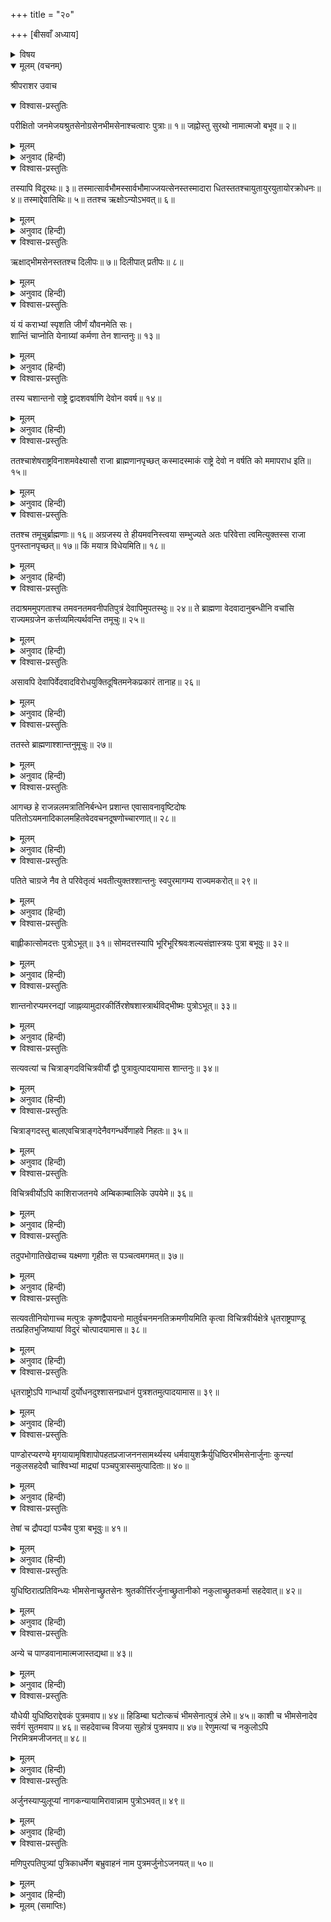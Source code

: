 +++
title = "२०"

+++
[बीसवाँ अध्याय]



<details><summary>विषय</summary>

कुरुके वंशका वर्णन
</details>


<details open><summary>मूलम् (वचनम्)</summary>

श्रीपराशर उवाच
</details>

<details open><summary>विश्वास-प्रस्तुतिः</summary>

परीक्षितो जनमेजयश्रुतसेनोग्रसेनभीमसेनाश्चत्वारः पुत्राः॥ १॥ जह्नोस्तु सुरथो नामात्मजो बभूव॥ २॥
</details>

<details><summary>मूलम्</summary>

परीक्षितो जनमेजयश्रुतसेनोग्रसेनभीमसेनाश्चत्वारः पुत्राः॥ १॥ जह्नोस्तु सुरथो नामात्मजो बभूव॥ २॥
</details>

<details><summary>अनुवाद (हिन्दी)</summary>

श्रीपराशरजी बोले—[कुरुपुत्र] परीक्षित् के जनमेजय, श्रुतसेन, उग्रसेन और भीमसेन नामक चार पुत्र हुए, तथा जह्नुके सुरथ नामक एक पुत्र हुआ॥ १-२॥
</details>

<details open><summary>विश्वास-प्रस्तुतिः</summary>

तस्यापि विदूरथः॥ ३॥ तस्मात्सार्वभौमस्सार्वभौमाज्जयत्सेनस्तस्मादारा धितस्ततश्चायुतायुरयुतायोरक्रोधनः॥ ४॥ तस्माद्देवातिथिः॥ ५॥ ततश्च ऋक्षोऽन्योऽभवत्॥ ६॥
</details>

<details><summary>मूलम्</summary>

तस्यापि विदूरथः॥ ३॥ तस्मात्सार्वभौमस्सार्वभौमाज्जयत्सेनस्तस्मादारा धितस्ततश्चायुतायुरयुतायोरक्रोधनः॥ ४॥ तस्माद्देवातिथिः॥ ५॥ ततश्च ऋक्षोऽन्योऽभवत्॥ ६॥
</details>

<details><summary>अनुवाद (हिन्दी)</summary>

सुरथके विदूरथका जन्म हुआ। विदूरथके सार्वभौम, सार्वभौमके जयत्सेन, जयत्सेनके आराधित, आराधितके अयुतायु, अयुतायुके अक्रोधन, अक्रोधनके देवातिथि तथा देवातिथिके [अजमीढके पुत्र ऋक्षसे भिन्न] दूसरे ऋक्षका जन्म हुआ॥ ३—६॥
</details>

<details open><summary>विश्वास-प्रस्तुतिः</summary>

ऋक्षाद्भीमसेनस्ततश्च दिलीपः॥ ७॥ दिलीपात् प्रतीपः॥ ८॥
</details>

<details><summary>मूलम्</summary>

ऋक्षाद्भीमसेनस्ततश्च दिलीपः॥ ७॥ दिलीपात् प्रतीपः॥ ८॥
</details>

<details><summary>अनुवाद (हिन्दी)</summary>

ऋक्षसे भीमसेन, भीमसेनसे दिलीप और दिलीपसे प्रतीप नामक पुत्र हुआ॥ ७-८॥  
तस्यापि देवापिशान्तनुबाह्लीकसंज्ञास्त्रयः पुत्रा बभूवुः॥ ९॥  
प्रतीपके देवापि, शान्तनु और बाह्लीक नामकतीन पुत्र हुए॥ ९॥  
देवापिर्बाल एवारण्यं विवेश॥ १०॥ शान्तनुस्तु महीपालोऽभूत्॥ ११॥  
इनमेंसे देवापि बाल्यावस्थामें ही वनमें चला गया था अतः शान्तनु ही राजा हुआ॥ १०-११॥  
अयं च तस्य श्लोकः पृथिव्यां गीयते॥ १२॥  
उसके विषयमें पृथिवीतलपर यह श्लोक कहा जाता है-॥ १२॥
</details>

<details open><summary>विश्वास-प्रस्तुतिः</summary>

यं यं कराभ्यां स्पृशति जीर्णं यौवनमेति सः।  
शान्तिं चाप्नोति येनाग्र्यां कर्मणा तेन शान्तनुः॥ १३॥
</details>

<details><summary>मूलम्</summary>

यं यं कराभ्यां स्पृशति जीर्णं यौवनमेति सः।  
शान्तिं चाप्नोति येनाग्र्यां कर्मणा तेन शान्तनुः॥ १३॥
</details>

<details><summary>अनुवाद (हिन्दी)</summary>

‘‘[राजा शान्तनु] जिसको-जिसको अपने हाथसे स्पर्श कर देते थे वे वृद्ध पुरुष भी युवावस्था प्राप्त कर लेते थे तथा उनके स्पर्शसे सम्पूर्ण जीव अत्युत्तम शान्तिलाभ करते थे, इसलिये वे शान्तनु कहलाते थे’’॥ १३॥
</details>

<details open><summary>विश्वास-प्रस्तुतिः</summary>

तस्य चशान्तनो राष्ट्रे द्वादशवर्षाणि देवोन ववर्ष॥ १४॥
</details>

<details><summary>मूलम्</summary>

तस्य चशान्तनो राष्ट्रे द्वादशवर्षाणि देवोन ववर्ष॥ १४॥
</details>

<details><summary>अनुवाद (हिन्दी)</summary>

एक बार महाराज शान्तनुके राज्यमें बारह वर्षतक वर्षा न हुई॥ १४॥
</details>

<details open><summary>विश्वास-प्रस्तुतिः</summary>

ततश्चाशेषराष्ट्रविनाशमवेक्ष्यासौ राजा ब्राह्मणानपृच्छत् कस्मादस्माकं राष्ट्रे देवो न वर्षति को ममापराध इति॥ १५॥
</details>

<details><summary>मूलम्</summary>

ततश्चाशेषराष्ट्रविनाशमवेक्ष्यासौ राजा ब्राह्मणानपृच्छत् कस्मादस्माकं राष्ट्रे देवो न वर्षति को ममापराध इति॥ १५॥
</details>

<details><summary>अनुवाद (हिन्दी)</summary>

उस समय सम्पूर्ण देशको नष्ट होता देखकर राजाने ब्राह्मणोंसे पूछा—‘हमारे राज्यमें वर्षा क्यों नहीं हुई? इसमें मेरा क्या अपराध है?’॥ १५॥
</details>

<details open><summary>विश्वास-प्रस्तुतिः</summary>

ततश्च तमूचुर्ब्राह्मणाः॥ १६॥ अग्रजस्य ते हीयमवनिस्त्वया सम्भुज्यते अतः परिवेत्ता त्वमित्युक्तस्स राजा पुनस्तानपृच्छत्॥ १७॥ किं मयात्र विधेयमिति॥ १८॥
</details>

<details><summary>मूलम्</summary>

ततश्च तमूचुर्ब्राह्मणाः॥ १६॥ अग्रजस्य ते हीयमवनिस्त्वया सम्भुज्यते अतः परिवेत्ता त्वमित्युक्तस्स राजा पुनस्तानपृच्छत्॥ १७॥ किं मयात्र विधेयमिति॥ १८॥
</details>

<details><summary>अनुवाद (हिन्दी)</summary>

तब ब्राह्मणोंने उससे कहा—‘यह राज्य तुम्हारे बड़े भाईका है किन्तु इसे तुम भोग रहे हो; इसलिये तुम परिवेत्ता हो।’ उनके ऐसा कहनेपर राजा शान्तनुने उनसे फिर पूछा—‘तो इस सम्बन्धमें मुझे अब क्या करना चाहिये?’॥ १६—१८॥  
ततस्ते पुनरप्यूचुः॥ १९॥ यावद्देवापिर्न पतनादिभिर्दोषैरभिभूयते तावदेतत्तस्यार्हं राज्यम्॥ २०॥  
इसपर वे ब्राह्मण फिर बोले—‘जबतक तुम्हारा बड़ा भाई देवापि किसी प्रकार पतित न हो तबतक यह राज्य उसीके योग्य है॥ १९-२०॥  
तदलमेतेन तु तस्मै दीयतामित्युक्ते तस्य मन्त्रिप्रवरेणाश्मसारिणा तत्रारण्ये तपस्विनो वेदवादविरोधवक्तारः प्रयुक्ताः॥ २१॥  
अतः तुम इसे उसीको दे डालो, तुम्हारा इससे कोई प्रयोजन नहीं।’ ब्राह्मणोंके ऐसा कहनेपर शान्तनुके मन्त्री अश्मसारीने वेदवादके विरुद्ध बोलनेवाले तपस्वियोंको वनमें नियुक्त किया॥ २१॥  
तैरस्याप्यतिऋजुमतेर्महीपतिपुत्रस्य बुद्धिर्वेदवादविरोधमार्गानुसारिण्यक्रियत॥ २२॥  
उन्होंने अतिशय सरलमति राजकुमार देवापिकी बुद्धिको वेदवादके विरुद्ध मार्गमें प्रवृत्त कर दिया॥ २२॥  
राजा च शान्तनुर्द्विजवचनोत्पन्नपरिदेवनशोकस्तान् ब्राह्मणानग्रतः कृत्वाग्रजस्य प्रदानायारण्यं जगाम॥ २३॥  
उधर राजा शान्तनु ब्राह्मणोंके कथनानुसार दुःख और शोकयुक्त होकर ब्राह्मणोंको आगे कर अपने बड़े भाईको राज्य देनेके लिये वनमें गये॥ २३॥
</details>

<details open><summary>विश्वास-प्रस्तुतिः</summary>

तदाश्रममुपगताश्च तमवनतमवनीपतिपुत्रं देवापिमुपतस्थुः॥ २४॥ ते ब्राह्मणा वेदवादानुबन्धीनि वचांसि राज्यमग्रजेन कर्त्तव्यमित्यर्थवन्ति तमूचुः॥ २५॥
</details>

<details><summary>मूलम्</summary>

तदाश्रममुपगताश्च तमवनतमवनीपतिपुत्रं देवापिमुपतस्थुः॥ २४॥ ते ब्राह्मणा वेदवादानुबन्धीनि वचांसि राज्यमग्रजेन कर्त्तव्यमित्यर्थवन्ति तमूचुः॥ २५॥
</details>

<details><summary>अनुवाद (हिन्दी)</summary>

वनमें पहुँचनेपर वे ब्राह्मणगण परम विनीत राजकुमार देवापिके आश्रमपर उपस्थित हुए; और उससे ‘ज्येष्ठ भ्राताको ही राज्य करना चाहिये’—इस अर्थके समर्थक अनेक वेदानुकूल वाक्य कहने लगे॥ २४-२५॥
</details>

<details open><summary>विश्वास-प्रस्तुतिः</summary>

असावपि देवापिर्वेदवादविरोधयुक्तिदूषितमनेकप्रकारं तानाह॥ २६॥
</details>

<details><summary>मूलम्</summary>

असावपि देवापिर्वेदवादविरोधयुक्तिदूषितमनेकप्रकारं तानाह॥ २६॥
</details>

<details><summary>अनुवाद (हिन्दी)</summary>

किन्तु उस समय देवापिने वेदवादके विरुद्ध नाना प्रकारकी युक्तियोंसे दूषित बातें कीं॥ २६॥
</details>

<details open><summary>विश्वास-प्रस्तुतिः</summary>

ततस्ते ब्राह्मणाश्शान्तनुमूचुः॥ २७॥
</details>

<details><summary>मूलम्</summary>

ततस्ते ब्राह्मणाश्शान्तनुमूचुः॥ २७॥
</details>

<details><summary>अनुवाद (हिन्दी)</summary>

तब उन ब्राह्मणोंने शान्तनुसे कहा—॥ २७॥
</details>

<details open><summary>विश्वास-प्रस्तुतिः</summary>

आगच्छ हे राजन्नलमत्रातिनिर्बन्धेन प्रशान्त एवासावनावृष्टिदोषः पतितोऽयमनादिकालमहितवेदवचनदूषणोच्चारणात्॥ २८॥
</details>

<details><summary>मूलम्</summary>

आगच्छ हे राजन्नलमत्रातिनिर्बन्धेन प्रशान्त एवासावनावृष्टिदोषः पतितोऽयमनादिकालमहितवेदवचनदूषणोच्चारणात्॥ २८॥
</details>

<details><summary>अनुवाद (हिन्दी)</summary>

‘‘हे राजन्! चलो, अब यहाँ अधिक आग्रह करनेकी आवश्यकता नहीं। अब अनावृष्टिका दोष शान्त हो गया। अनादिकालसे पूजित वेदवाक्योंमें दोष बतलानेके कारण देवापि पतित हो गया है॥ २८॥
</details>

<details open><summary>विश्वास-प्रस्तुतिः</summary>

पतिते चाग्रजे नैव ते परिवेतृत्वं भवतीत्युक्तश्शान्तनुः स्वपुरमागम्य राज्यमकरोत्॥ २९॥
</details>

<details><summary>मूलम्</summary>

पतिते चाग्रजे नैव ते परिवेतृत्वं भवतीत्युक्तश्शान्तनुः स्वपुरमागम्य राज्यमकरोत्॥ २९॥
</details>

<details><summary>अनुवाद (हिन्दी)</summary>

ज्येष्ठ भ्राताके पतित हो जानेसे अब तुम परिवेत्ता नहीं रहे।’’ उनके ऐसा कहनेपर शान्तनु अपनी राजधानीको चले आये और राज्यशासन करने लगे॥ २९॥  
वेदवादविरोधवचनोच्चारणदूषिते च तस्मिन्देवापौ तिष्ठत्यपि ज्येष्ठभ्रातर्यखिलसस्यनिष्पत्तये ववर्ष भगवान‍्पर्जन्यः॥ ३०॥  
वेदवादके विरुद्ध वचन बोलनेके कारण देवापिके पतित हो जानेसे, बड़े भाईके रहते हुए भी सम्पूर्ण धान्योंकी उत्पत्तिके लिये पर्जन्यदेव (मेघ) बरसने लगे॥ ३०॥
</details>

<details open><summary>विश्वास-प्रस्तुतिः</summary>

बाह्लीकात्सोमदत्तः पुत्रोऽभूत्॥ ३१॥ सोमदत्तस्यापि भूरिभूरिश्रवःशल्यसंज्ञास्त्रयः पुत्रा बभूवुः॥ ३२॥
</details>

<details><summary>मूलम्</summary>

बाह्लीकात्सोमदत्तः पुत्रोऽभूत्॥ ३१॥ सोमदत्तस्यापि भूरिभूरिश्रवःशल्यसंज्ञास्त्रयः पुत्रा बभूवुः॥ ३२॥
</details>

<details><summary>अनुवाद (हिन्दी)</summary>

बाह्लीकके सोमदत्त नामक पुत्र हुआ तथा सोमदत्तके भूरि, भूरिश्रवा और शल्य नामक तीन पुत्र हुए॥ ३१-३२॥
</details>

<details open><summary>विश्वास-प्रस्तुतिः</summary>

शान्तनोरप्यमरनद्यां जाह्नव्यामुदारकीर्तिरशेषशास्त्रार्थविद्भीष्मः पुत्रोऽभूत्॥ ३३॥
</details>

<details><summary>मूलम्</summary>

शान्तनोरप्यमरनद्यां जाह्नव्यामुदारकीर्तिरशेषशास्त्रार्थविद्भीष्मः पुत्रोऽभूत्॥ ३३॥
</details>

<details><summary>अनुवाद (हिन्दी)</summary>

शान्तनुके गंगाजीसे अतिशय कीर्तिमान् तथा सम्पूर्ण शास्त्रोंका जाननेवाला भीष्म नामक पुत्र हुआ॥ ३३॥
</details>

<details open><summary>विश्वास-प्रस्तुतिः</summary>

सत्यवत्यां च चित्राङ्गदविचित्रवीर्यौ द्वौ पुत्रावुत्पादयामास शान्तनुः॥ ३४॥
</details>

<details><summary>मूलम्</summary>

सत्यवत्यां च चित्राङ्गदविचित्रवीर्यौ द्वौ पुत्रावुत्पादयामास शान्तनुः॥ ३४॥
</details>

<details><summary>अनुवाद (हिन्दी)</summary>

शान्तनुने सत्यवतीसे चित्रांगद और विचित्रवीर्य नामक दो पुत्र और भी उत्पन्न किये॥ ३४॥
</details>

<details open><summary>विश्वास-प्रस्तुतिः</summary>

चित्राङ्गदस्तु बालएवचित्राङ्गदेनैवगन्धर्वेणाहवे निहतः॥ ३५॥
</details>

<details><summary>मूलम्</summary>

चित्राङ्गदस्तु बालएवचित्राङ्गदेनैवगन्धर्वेणाहवे निहतः॥ ३५॥
</details>

<details><summary>अनुवाद (हिन्दी)</summary>

उनमेंसे चित्रांगदको तो बाल्यावस्थामें ही चित्रांगद नामक गन्धर्वने युद्धमें मार डाला॥ ३५॥
</details>

<details open><summary>विश्वास-प्रस्तुतिः</summary>

विचित्रवीर्योऽपि काशिराजतनये अम्बिकाम्बालिके उपयेमे॥ ३६॥
</details>

<details><summary>मूलम्</summary>

विचित्रवीर्योऽपि काशिराजतनये अम्बिकाम्बालिके उपयेमे॥ ३६॥
</details>

<details><summary>अनुवाद (हिन्दी)</summary>

विचित्रवीर्यने काशिराजकी पुत्री अम्बिका और अम्बालिकासे विवाह किया॥ ३६॥
</details>

<details open><summary>विश्वास-प्रस्तुतिः</summary>

तदुपभोगातिखेदाच्च यक्ष्मणा गृहीतः स पञ्चत्वमगमत्॥ ३७॥
</details>

<details><summary>मूलम्</summary>

तदुपभोगातिखेदाच्च यक्ष्मणा गृहीतः स पञ्चत्वमगमत्॥ ३७॥
</details>

<details><summary>अनुवाद (हिन्दी)</summary>

उनमें अत्यन्त भोगासक्त रहनेके कारण अतिशय खिन्न रहनेसे वह यक्ष्माके वशीभूत होकर [अकालहीमें] मर गया॥ ३७॥
</details>

<details open><summary>विश्वास-प्रस्तुतिः</summary>

सत्यवतीनियोगाच्च मत्पुत्रः कृष्णद्वैपायनो मातुर्वचनमनतिक्रमणीयमिति कृत्वा विचित्रवीर्यक्षेत्रे धृतराष्ट्रपाण्डू तत्प्रहितभुजिष्यायां विदुरं चोत्पादयामास॥ ३८॥
</details>

<details><summary>मूलम्</summary>

सत्यवतीनियोगाच्च मत्पुत्रः कृष्णद्वैपायनो मातुर्वचनमनतिक्रमणीयमिति कृत्वा विचित्रवीर्यक्षेत्रे धृतराष्ट्रपाण्डू तत्प्रहितभुजिष्यायां विदुरं चोत्पादयामास॥ ३८॥
</details>

<details><summary>अनुवाद (हिन्दी)</summary>

तदनन्तर मेरे पुत्र कृष्णद्वैपायनने सत्यवतीके नियुक्त करनेसे माताका वचन टालना उचित न जान विचित्रवीर्यकी पत्नियोंसे धृतराष्ट्र और पाण्डु नामक दो पुत्र उत्पन्न किये और उनकी भेजी हुई दासीसे विदुर नामक एक पुत्र उत्पन्न किया॥ ३८॥
</details>

<details open><summary>विश्वास-प्रस्तुतिः</summary>

धृतराष्ट्रोऽपि गान्धार्यां दुर्योधनदुश्शासनप्रधानं पुत्रशतमुत्पादयामास॥ ३९॥
</details>

<details><summary>मूलम्</summary>

धृतराष्ट्रोऽपि गान्धार्यां दुर्योधनदुश्शासनप्रधानं पुत्रशतमुत्पादयामास॥ ३९॥
</details>

<details><summary>अनुवाद (हिन्दी)</summary>

धृतराष्ट्रने भी गान्धारीसे दुर्योधन और दुःशासन आदि सौ पुत्रोंको जन्म दिया॥ ३९॥
</details>

<details open><summary>विश्वास-प्रस्तुतिः</summary>

पाण्डोरप्यरण्ये मृगयायामृषिशापोपहतप्रजाजननसामर्थ्यस्य धर्मवायुशक्रैर्युधिष्ठिरभीमसेनार्जुनाः कुन्त्यां नकुलसहदेवौ चाश्विभ्यां माद्र्यां पञ्चपुत्रास्समुत्पादिताः॥ ४०॥
</details>

<details><summary>मूलम्</summary>

पाण्डोरप्यरण्ये मृगयायामृषिशापोपहतप्रजाजननसामर्थ्यस्य धर्मवायुशक्रैर्युधिष्ठिरभीमसेनार्जुनाः कुन्त्यां नकुलसहदेवौ चाश्विभ्यां माद्र्यां पञ्चपुत्रास्समुत्पादिताः॥ ४०॥
</details>

<details><summary>अनुवाद (हिन्दी)</summary>

पाण्डु वनमें आखेट करते समय ऋषिके शापसे सन्तानोत्पादनमें असमर्थ हो गये थे अतः उनकी स्त्री कुन्तीसे धर्म, वायु और इन्द्रने क्रमशः युधिष्ठिर, भीम और अर्जुन नामक तीन पुत्र तथा माद्रीसे दोनों अश्विनीकुमारोंने नकुल और सहदेव नामक दो पुत्र उत्पन्न किये। इस प्रकार उनके पाँच पुत्र हुए॥ ४०॥
</details>

<details open><summary>विश्वास-प्रस्तुतिः</summary>

तेषां च द्रौपद्यां पञ्चैव पुत्रा बभूवुः॥ ४१॥
</details>

<details><summary>मूलम्</summary>

तेषां च द्रौपद्यां पञ्चैव पुत्रा बभूवुः॥ ४१॥
</details>

<details><summary>अनुवाद (हिन्दी)</summary>

उन पाँचोंके द्रौपदीसे पाँच ही पुत्र हुए॥ ४१॥
</details>

<details open><summary>विश्वास-प्रस्तुतिः</summary>

युधिष्ठिरात्प्रतिविन्ध्यः भीमसेनाच्छ्रुतसेनः श्रुतकीर्त्तिरर्जुनाच्छ्रुतानीको नकुलाच्छ्रुतकर्मा सहदेवात्॥ ४२॥
</details>

<details><summary>मूलम्</summary>

युधिष्ठिरात्प्रतिविन्ध्यः भीमसेनाच्छ्रुतसेनः श्रुतकीर्त्तिरर्जुनाच्छ्रुतानीको नकुलाच्छ्रुतकर्मा सहदेवात्॥ ४२॥
</details>

<details><summary>अनुवाद (हिन्दी)</summary>

उनमेंसे युधिष्ठिरसे प्रतिविन्ध्य, भीमसेनसे श्रुतसेन, अर्जुनसे श्रुतकीर्ति, नकुलसे श्रुतानीक तथा सहदेवसे श्रुतकर्माका जन्म हुआ था॥ ४२॥
</details>

<details open><summary>विश्वास-प्रस्तुतिः</summary>

अन्ये च पाण्डवानामात्मजास्तद्यथा॥ ४३॥
</details>

<details><summary>मूलम्</summary>

अन्ये च पाण्डवानामात्मजास्तद्यथा॥ ४३॥
</details>

<details><summary>अनुवाद (हिन्दी)</summary>

इनके अतिरिक्त पाण्डवोंके और भी कई पुत्र हुए॥ ४३॥
</details>

<details open><summary>विश्वास-प्रस्तुतिः</summary>

यौधेयी युधिष्ठिराद्देवकं पुत्रमवाप॥ ४४॥ हिडिम्बा घटोत्कचं भीमसेनात्पुत्रं लेभे॥ ४५॥ काशी च भीमसेनादेव सर्वगं सुतमवाप॥ ४६॥ सहदेवाच्च विजया सुहोत्रं पुत्रमवाप॥ ४७॥ रेणुमत्यां च नकुलोऽपि निरमित्रमजीजनत्॥ ४८॥
</details>

<details><summary>मूलम्</summary>

यौधेयी युधिष्ठिराद्देवकं पुत्रमवाप॥ ४४॥ हिडिम्बा घटोत्कचं भीमसेनात्पुत्रं लेभे॥ ४५॥ काशी च भीमसेनादेव सर्वगं सुतमवाप॥ ४६॥ सहदेवाच्च विजया सुहोत्रं पुत्रमवाप॥ ४७॥ रेणुमत्यां च नकुलोऽपि निरमित्रमजीजनत्॥ ४८॥
</details>

<details><summary>अनुवाद (हिन्दी)</summary>

जैसे—युधिष्ठिरसे यौधेयीके देवक नामक पुत्र हुआ, भीमसेनसे हिडिम्बाके घटोत्कच और काशीसे सर्वग नामक पुत्र हुआ, सहदेवसे विजयाके सुहोत्रका जन्म हुआ, नकुलने रेणुमतीसे निरमित्रको उत्पन्न किया॥ ४४—४८॥
</details>

<details open><summary>विश्वास-प्रस्तुतिः</summary>

अर्जुनस्याप्युलूप्यां नागकन्यायामिरावान्नाम पुत्रोऽभवत्॥ ४९॥
</details>

<details><summary>मूलम्</summary>

अर्जुनस्याप्युलूप्यां नागकन्यायामिरावान्नाम पुत्रोऽभवत्॥ ४९॥
</details>

<details><summary>अनुवाद (हिन्दी)</summary>

अर्जुनके नागकन्या उलूपीसे इरावान् नामक पुत्र हुआ॥ ४९॥
</details>

<details open><summary>विश्वास-प्रस्तुतिः</summary>

मणिपुरपतिपुत्र्यां पुत्रिकाधर्मेण बभ्रुवाहनं नाम पुत्रमर्जुनोऽजनयत्॥ ५०॥
</details>

<details><summary>मूलम्</summary>

मणिपुरपतिपुत्र्यां पुत्रिकाधर्मेण बभ्रुवाहनं नाम पुत्रमर्जुनोऽजनयत्॥ ५०॥
</details>

<details><summary>अनुवाद (हिन्दी)</summary>

मणिपुर नरेशकी पुत्रीसे अर्जुनने पुत्रिका-धर्मानुसार बभ्रुवाहन नामक एक पुत्र उत्पन्न किया॥ ५०॥  
सुभद्रायां चार्भकत्वेऽपि योऽसावतिबलपराक्रमस्समस्तारातिरथजेता सोऽभिमन्युरजायत॥ ५१॥  
तथा उसके सुभद्रासे अभिमन्युका जन्म हुआ जो कि बाल्यावस्थामें ही बड़ा बल-पराक्रम-सम्पन्न तथा अपने सम्पूर्ण शत्रुओंको जीतनेवाला था॥ ५१॥  
अभिमन्योरुत्तरायां परिक्षीणेषु कुरुष्वश्वत्थामप्रयुक्तब्रह्मास्त्रेण गर्भ एव भस्मीकृतो भगवतस्सकलसुरासुरवन्दितचरणयुगलस्यात्मेच्छया	कारणमानुषरूपधारिणोऽनुभावात्पुनर्जीवितमवाप्य परीक्षिज्जज्ञे॥ ५२॥ योऽयं साम्प्रतमेतद्भूमण्डलमखण्डितायतिधर्मेण पालयतीति॥ ५३॥  
तदनन्तर कुरुकुलके क्षीण हो जानेपर जो अश्वत्थामाके प्रहार किये हुए ब्रह्मास्त्रद्वारा गर्भमें ही भस्मीभूत हो चुकाथा किन्तु फिर, जिन्होंने अपनी इच्छासे ही माया-मानव-देह धारण किया है उन सकल सुरासुरवन्दितचरणारविन्द श्रीकृष्णचन्द्रके प्रभावसे पुनः जीवित हो गया; उस परीक्षित् ने अभिमन्युके द्वारा उत्तराके गर्भसे जन्म लिया जो कि इस समय इस प्रकार धर्मपूर्वक सम्पूर्ण भूमण्डलका शासन कर रहा है कि जिससे भविष्यमें भी उसकी सम्पत्ति क्षीण न हो॥ ५२-५३॥
</details>

<details><summary>मूलम् (समाप्तिः)</summary>

इति श्रीविष्णुपुराणे चतुर्थेंऽशे विंशोऽध्यायः॥ २०॥
</details>
